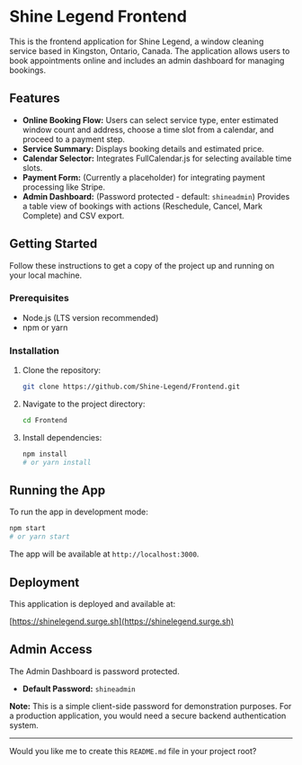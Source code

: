 # Shine Legend Frontend

This is the frontend application for Shine Legend, a window cleaning service based in Kingston, Ontario, Canada. The application allows users to book appointments online and includes an admin dashboard for managing bookings.

## Features

- **Online Booking Flow:** Users can select service type, enter estimated window count and address, choose a time slot from a calendar, and proceed to a payment step.
- **Service Summary:** Displays booking details and estimated price.
- **Calendar Selector:** Integrates FullCalendar.js for selecting available time slots.
- **Payment Form:** (Currently a placeholder) for integrating payment processing like Stripe.
- **Admin Dashboard:** (Password protected - default: `shineadmin`) Provides a table view of bookings with actions (Reschedule, Cancel, Mark Complete) and CSV export.

## Getting Started

Follow these instructions to get a copy of the project up and running on your local machine.

### Prerequisites

- Node.js (LTS version recommended)
- npm or yarn

### Installation

1. Clone the repository:
   ```bash
   git clone https://github.com/Shine-Legend/Frontend.git
   ```
2. Navigate to the project directory:
   ```bash
   cd Frontend
   ```
3. Install dependencies:
   ```bash
   npm install
   # or yarn install
   ```

## Running the App

To run the app in development mode:

```bash
npm start
# or yarn start
```

The app will be available at `http://localhost:3000`.

## Deployment

This application is deployed and available at:

[https://shinelegend.surge.sh](https://shinelegend.surge.sh)

## Admin Access

The Admin Dashboard is password protected.
- **Default Password:** `shineadmin`

**Note:** This is a simple client-side password for demonstration purposes. For a production application, you would need a secure backend authentication system.

---

Would you like me to create this `README.md` file in your project root?

